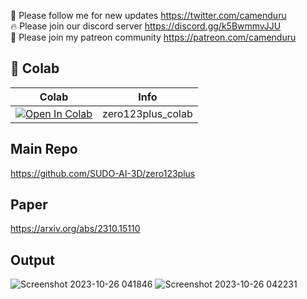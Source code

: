 🐣 Please follow me for new updates https://twitter.com/camenduru <br />
🔥 Please join our discord server https://discord.gg/k5BwmmvJJU <br />
🥳 Please join my patreon community https://patreon.com/camenduru <br />

## 🦒 Colab

| Colab | Info
| --- | --- |
[![Open In Colab](https://colab.research.google.com/assets/colab-badge.svg)](https://colab.research.google.com/github/camenduru/zero123plus-colab/blob/main/zero123plus_colab.ipynb) | zero123plus_colab

## Main Repo
https://github.com/SUDO-AI-3D/zero123plus

## Paper
https://arxiv.org/abs/2310.15110

## Output

![Screenshot 2023-10-26 041846](https://github.com/camenduru/zero123plus-colab/assets/54370274/7a364536-df28-4718-b671-3bf29428dd87)
![Screenshot 2023-10-26 042231](https://github.com/camenduru/zero123plus-colab/assets/54370274/38d23cfe-9a77-4cc6-98a3-4b599e18c7e3)
